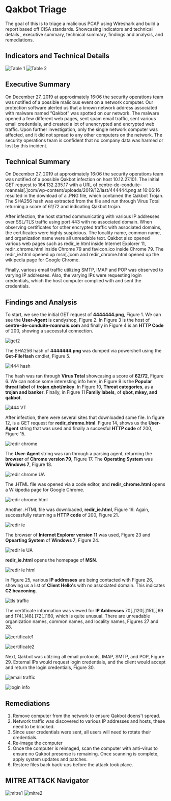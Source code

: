 # Qakbot Triage
The goal of this is to triage a malicious PCAP using Wireshark and build a report based off CISA standards. Showcasing indicators and technical details , executive summary, technical summary, findings and analysis, and remediations. 

## Indicators and Technical Details
![Table 1](https://i.imgur.com/2cDsIEr.png)
![Table 2](https://i.imgur.com/aH1kipq.png)

## Executive Summary
On December 27, 2019 at approximately 16:06 the security operations team was notified of a possible malicious event on a network computer. Our protection software alerted us that a known network address associated with malware named “Qakbot” was spotted on our network. The malware opened a few different web pages, sent spam email traffic, sent various email credentials, and created a lot of unencrypted and encrypted web traffic. Upon further investigation, only the single network computer was affected, and it did not spread to any other computers on the network. The security operations team is confident that no company data was harmed or lost by this incident.  

## Technical Summary
On December 27, 2019 at approximately 16:06 the security operations team was notified of a possible Qakbot infection on host 10.12.27.101. The initial GET request to 164.132.235.17 with a URL of centre-de-conduite-roannais[.]com/wp-content/uploads/2019/12/last/444444.png at 16:06:16 resulted in the download of a .PNG file, which contained the Qakbot Trojan. The SHA256 hash was extracted from the file and run through Virus Total returning a score of 61/72 and indicating Qakbot trojan. 

After infection, the host started communicating with various IP addresses over SSL/TLS traffic using port 443 with no associated domain. When observing certificates for other encrypted traffic with associated domains, the certificates were highly suspicious. The locality name, common name, and organization name were all unreadable text. Qakbot also opened various web pages such as redir_ie.html inside Internet Explorer 11, redir_chrome.html inside Chrome 79 and favicon.ico inside Chrome 79. The redir_ie.html opened up msn[.]com and redir_chrome.html opened up the wikipedia page for Google Chrome. 

Finally, various email traffic utilizing SMTP, IMAP and POP was observed to varying IP addresses. Also, the varying IPs were requesting login credentials, which the host computer complied with and sent the credentials. 

## Findings and Analysis

To start, we see the initial GET request of **4444444.png**, Figure 1. We can see the **User-Agent** is candyshop, Figure 2. In Figure 3 is the host of **centre-de-conduite-roannais.com** and finally in Figure 4 is an **HTTP Code** of 200, showing a successful connection. 

![get2](https://i.imgur.com/ElARXrD.png)

The SHA256 hash of **4444444.png** was dumped via powershell using the **Get-FileHash** cmdlet, Figure 5.

![444 hash](https://i.imgur.com/EYycM53.png)


The hash was ran through **Virus Total** showcasing a score of **62/72**, Figure 6. We can notice some interesting info here, in Figure 9 is the **Popular threat label** of **trojan.qbot/mkey**. In Figure 10, **Threat categories**, as a **trojan and banker**. Finally, in Figure 11 **Family labels**, of **qbot, mkey, and qakbot**.

![444 VT](https://i.imgur.com/iZs1pFA.png)


After infection, there were several sites that downloaded some file. In figure 12, is a GET request for **redir_chrome.html**. Figure 14, shows us the **User-Agent** string that was used and finally a succesful **HTTP code** of 200, Figure 15. 

![redir chrome](https://i.imgur.com/gYh5oqw.png)


The **User-Agent** string was ran through a parsing agent, returning the **browser** of **Chrome version 79**, Figure 17. The **Operating System** was **Windows 7**, Figure 18. 

![redir chrome UA](https://i.imgur.com/f6q2IoD.png)

The .HTML file was opened via a code editor, and **redir_chrome.html** opens a Wikipedia page for Google Chrome. 

![redir chrome html](https://i.imgur.com/FF6Z4Z8.png)


Another .HTML file was downloaded, **redir_ie.html**, Figure 19. Again, successfully returning a **HTTP code** of 200, Figure 21.

![redir ie](https://i.imgur.com/UNyqk9c.png)


The browser of **Internet Explorer version 11** was used, Figure 23 and **Opearting System** of **Windows 7**, Figure 24.

![redir ie UA](https://i.imgur.com/Ux0WES7.png)

**redir_ie.html** opens the homepage of **MSN**.

![redir ie html](https://i.imgur.com/Rz3iFwN.png)

In Figure 25, various **IP addresses** are being contacted with Figure 26, showing us a list of **Client Hello's** with no associated domain. This indicates **C2 beaconing**. 

![tls traffic](https://i.imgur.com/O3ChxK7.png)

The certificate information was viewed for **IP Addresses** 70[.]120[.]151[.]69 and 174[.]48[.]72[.]160, which is quite unusual. There are unreadable organization names, common names, and locality names, Figures 27 and 28. 

![certificate1](https://i.imgur.com/b2sC815.png)


![certificate2](https://i.imgur.com/tBGGeaN.png)

Next, Qakbot was utilziing all email protocols, IMAP, SMTP, and POP, Figure 29. External IPs would request login credentials, and the client would accept and return the login credentials, Figure 30. 

![email traffic](https://i.imgur.com/ozXdOcR.png)

![login info](https://i.imgur.com/efn2ct5.png)


## Remediations
1. Remove computer from the network to ensure Qakbot doens't spread.
2. Network traffic was discovered to various IP addresses and hosts, these need to be blocked. 
3. Since user credentials were sent, all users will need to rotate their credentials.
4. Re-image the computer
5. Once the computer is reimaged, scan the computer with anti-virus to ensure no Qakbot presense is remaining. Once scanning is complete, apply system updates and patches.
6. Restore files back back-ups before the attack took place.

## MITRE ATT&CK Navigator
![mitre1](https://i.imgur.com/2T63LIW.png)
![mitre2](https://i.imgur.com/fkXA4sy.png)

